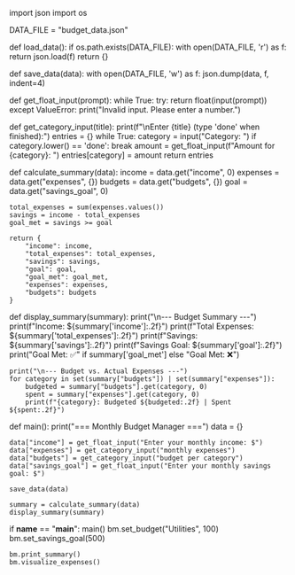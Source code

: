 import json
import os

DATA_FILE = "budget_data.json"

def load_data():
    if os.path.exists(DATA_FILE):
        with open(DATA_FILE, 'r') as f:
            return json.load(f)
    return {}

def save_data(data):
    with open(DATA_FILE, 'w') as f:
        json.dump(data, f, indent=4)

def get_float_input(prompt):
    while True:
        try:
            return float(input(prompt))
        except ValueError:
            print("Invalid input. Please enter a number.")

def get_category_input(title):
    print(f"\nEnter {title} (type 'done' when finished):")
    entries = {}
    while True:
        category = input("Category: ")
        if category.lower() == 'done':
            break
        amount = get_float_input(f"Amount for {category}: ")
        entries[category] = amount
    return entries

def calculate_summary(data):
    income = data.get("income", 0)
    expenses = data.get("expenses", {})
    budgets = data.get("budgets", {})
    goal = data.get("savings_goal", 0)

    total_expenses = sum(expenses.values())
    savings = income - total_expenses
    goal_met = savings >= goal

    return {
        "income": income,
        "total_expenses": total_expenses,
        "savings": savings,
        "goal": goal,
        "goal_met": goal_met,
        "expenses": expenses,
        "budgets": budgets
    }

def display_summary(summary):
    print("\n--- Budget Summary ---")
    print(f"Income: ${summary['income']:.2f}")
    print(f"Total Expenses: ${summary['total_expenses']:.2f}")
    print(f"Savings: ${summary['savings']:.2f}")
    print(f"Savings Goal: ${summary['goal']:.2f}")
    print("Goal Met: ✅" if summary['goal_met'] else "Goal Met: ❌")

    print("\n--- Budget vs. Actual Expenses ---")
    for category in set(summary["budgets"]) | set(summary["expenses"]):
        budgeted = summary["budgets"].get(category, 0)
        spent = summary["expenses"].get(category, 0)
        print(f"{category}: Budgeted ${budgeted:.2f} | Spent ${spent:.2f}")

def main():
    print("=== Monthly Budget Manager ===")
    data = {}

    data["income"] = get_float_input("Enter your monthly income: $")
    data["expenses"] = get_category_input("monthly expenses")
    data["budgets"] = get_category_input("budget per category")
    data["savings_goal"] = get_float_input("Enter your monthly savings goal: $")

    save_data(data)

    summary = calculate_summary(data)
    display_summary(summary)

if __name__ == "__main__":
    main()
    bm.set_budget("Utilities", 100)
    bm.set_savings_goal(500)

    bm.print_summary()
    bm.visualize_expenses()

